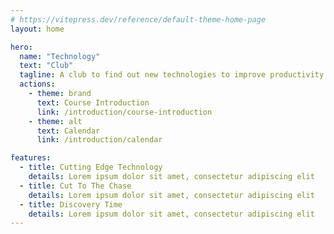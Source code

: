 ```yaml
---
# https://vitepress.dev/reference/default-theme-home-page
layout: home

hero:
  name: "Technology"
  text: "Club"
  tagline: A club to find out new technologies to improve productivity and quality of work
  actions:
    - theme: brand
      text: Course Introduction
      link: /introduction/course-introduction
    - theme: alt
      text: Calendar
      link: /introduction/calendar

features:
  - title: Cutting Edge Technology
    details: Lorem ipsum dolor sit amet, consectetur adipiscing elit
  - title: Cut To The Chase
    details: Lorem ipsum dolor sit amet, consectetur adipiscing elit
  - title: Discovery Time
    details: Lorem ipsum dolor sit amet, consectetur adipiscing elit
---
```



